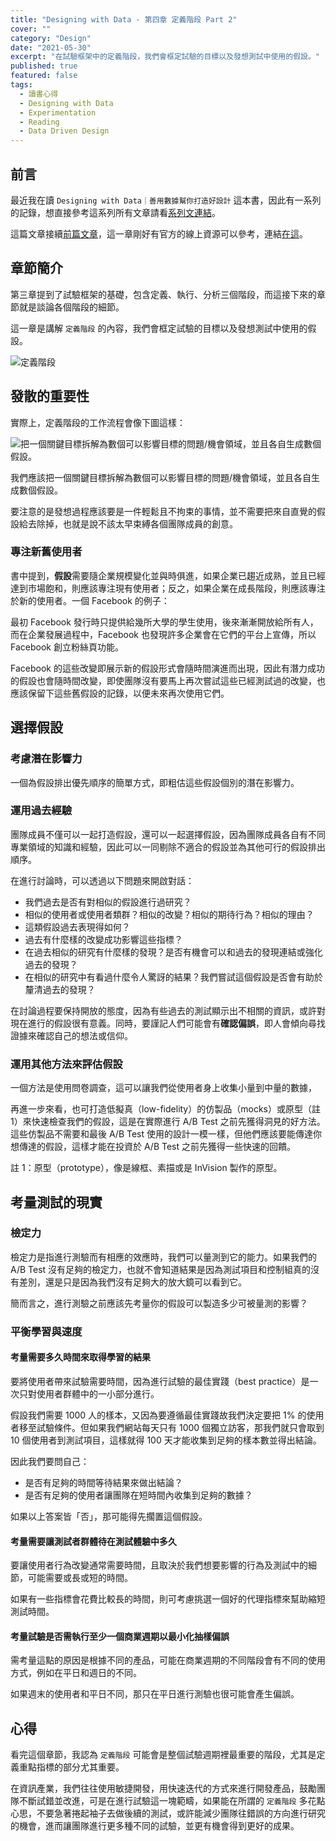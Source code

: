 ```yaml
---
title: "Designing with Data - 第四章 定義階段 Part 2"
cover: ""
category: "Design"
date: "2021-05-30"
excerpt: "在試驗框架中的定義階段，我們會框定試驗的目標以及發想測試中使用的假設。"
published: true
featured: false
tags:
  - 讀書心得
  - Designing with Data
  - Experimentation
  - Reading
  - Data Driven Design
---
```


## 前言

最近我在讀 `Designing with Data｜善用數據幫你打造好設計` 這本書，因此有一系列的記錄，想直接參考這系列所有文章請看[系列文連結](/tags/designing-with-data)。

這篇文章接續[前篇文章](/post/2021/05/22/designing-with-data-ch-4-part-1)，這一章剛好有官方的線上資源可以參考，連結[在這](https://www.oreilly.com/library/view/designing-with-data/9781449334925/ch04.html)。

## 章節簡介

第三章提到了試驗框架的基礎，包含定義、執行、分析三個階段，而這接下來的章節就是談論各個階段的細節。

這一章是講解 `定義階段` 的內容，我們會框定試驗的目標以及發想測試中使用的假設。

![定義階段](https://www.oreilly.com/library/view/designing-with-data/9781449334925/assets/dwda_0401.png)

## 發散的重要性

實際上，定義階段的工作流程會像下圖這樣：

![把一個關鍵目標拆解為數個可以影響目標的問題/機會領域，並且各自生成數個假設。](https://www.oreilly.com/library/view/designing-with-data/9781449334925/assets/dwda_0412.png)

我們應該把一個關鍵目標拆解為數個可以影響目標的問題/機會領域，並且各自生成數個假設。

要注意的是發想過程應該要是一件輕鬆且不拘束的事情，並不需要把來自直覺的假設給去除掉，也就是說不該太早束縛各個團隊成員的創意。

### 專注新舊使用者

書中提到，**假設**需要隨企業規模變化並與時俱進，如果企業已趨近成熟，並且已經達到市場飽和，則應該專注現有使用者；反之，如果企業在成長階段，則應該專注於新的使用者。一個 Facebook 的例子：

最初 Facebook 發行時只提供給幾所大學的學生使用，後來漸漸開放給所有人，而在企業發展過程中，Facebook 也發現許多企業會在它們的平台上宣傳，所以 Facebook 創立粉絲頁功能。

Facebook 的這些改變即展示新的假設形式會隨時間演進而出現，因此有潛力成功的假設也會隨時間改變，即使團隊沒有要馬上再次嘗試這些已經測試過的改變，也應該保留下這些舊假設的記錄，以便未來再次使用它們。

## 選擇假設

### 考慮潛在影響力

一個為假設排出優先順序的簡單方式，即粗估這些假設個別的潛在影響力。

### 運用過去經驗

團隊成員不僅可以一起打造假設，還可以一起選擇假設，因為團隊成員各自有不同專業領域的知識和經驗，因此可以一同剔除不適合的假設並為其他可行的假設排出順序。

在進行討論時，可以透過以下問題來開啟對話：

- 我們過去是否有對相似的假設進行過研究？
- 相似的使用者或使用者類群？相似的改變？相似的期待行為？相似的理由？
- 這類假設過去表現得如何？
- 過去有什麼樣的改變成功影響這些指標？
- 在過去相似的研究有什麼樣的發現？是否有機會可以和過去的發現連結或強化過去的發現？
- 在相似的研究中有看過什麼令人驚訝的結果？我們嘗試這個假設是否會有助於釐清過去的發現？

在討論過程要保持開放的態度，因為有些過去的測試顯示出不相關的資訊，或許對現在進行的假設很有意義。同時，要謹記人們可能會有**確認偏誤**，即人會傾向尋找證據來確認自己的想法或信仰。

### 運用其他方法來評估假設

一個方法是使用問卷調查，這可以讓我們從使用者身上收集小量到中量的數據，

再進一步來看，也可打造低擬真（low-fidelity）的仿製品（mocks）或原型（註 1）來快速檢查我們的假設，這是在實際進行 A/B Test 之前先獲得洞見的好方法。這些仿製品不需要和最後 A/B Test 使用的設計一模一樣，但他們應該要能傳達你想傳達的假設，這樣才能在投資於 A/B Test 之前先獲得一些快速的回饋。

註 1：原型（prototype），像是線框、素描或是 InVision 製作的原型。

## 考量測試的現實

### 檢定力

檢定力是指進行測驗而有相應的效應時，我們可以量測到它的能力。如果我們的 A/B Test 沒有足夠的檢定力，也就不會知道結果是因為測試項目和控制組真的沒有差別，還是只是因為我們沒有足夠大的放大鏡可以看到它。

簡而言之，進行測驗之前應該先考量你的假設可以製造多少可被量測的影響？

### 平衡學習與速度

#### 考量需要多久時間來取得學習的結果

要將使用者帶來試驗需要時間，因為進行試驗的最佳實踐（best practice）是一次只對使用者群體中的一小部分進行。

假設我們需要 1000 人的樣本，又因為要遵循最佳實踐故我們決定要把 1% 的使用者移至試驗條件。但如果我們網站每天只有 1000 個獨立訪客，那我們就只會取到 10 個使用者到測試項目，這樣就得 100 天才能收集到足夠的樣本數並得出結論。

因此我們要問自己：

- 是否有足夠的時間等待結果來做出結論？
- 是否有足夠的使用者讓團隊在短時間內收集到足夠的數據？

如果以上答案皆「否」，那可能得先擱置這個假設。

#### 考量需要讓測試者群體待在測試體驗中多久

要讓使用者行為改變通常需要時間，且取決於我們想要影響的行為及測試中的細節，可能需要或長或短的時間。

如果有一些指標會花費比較長的時間，則可考慮挑選一個好的代理指標來幫助縮短測試時間。

#### 考量試驗是否需執行至少一個商業週期以最小化抽樣偏誤

需考量這點的原因是根據不同的產品，可能在商業週期的不同階段會有不同的使用方式，例如在平日和週日的不同。

如果週末的使用者和平日不同，那只在平日進行測驗也很可能會產生偏誤。

## 心得

看完這個章節，我認為 `定義階段` 可能會是整個試驗週期裡最重要的階段，尤其是定義重點指標的部分尤其重要。

在資訊產業，我們往往使用敏捷開發，用快速迭代的方式來進行開發產品，鼓勵團隊不斷試錯並改進，可是在進行試驗這一塊範疇，如果能在所謂的 `定義階段` 多花點心思，不要急著捲起袖子去做後續的測試，或許能減少團隊往錯誤的方向進行研究的機會，進而讓團隊進行更多種不同的試驗，並更有機會得到更好的成果。
